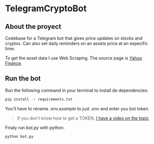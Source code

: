 # TelegramCryptoBot

## About the proyect

Codebase for a Telegram bot that gives price updates on stocks and cryptos. Can also set daily reminders on an assets price at an especific time.

To get the asset data I use Web Scraping. The source page is [Yahoo Finance](https://finance.yahoo.com/).

## Run the bot

Run the following command in your terminal to install de dependencies:

```bash
pip install -r requirements.txt
```

You'll have to rename _.env.example_ to just _.env_ and enter you bot token.

> If you don't know how to get a TOKEN, [I have a video on the topic](https://youtu.be/h1QGky22b-k)

Finaly run _bot.py_ with python.

```bash
python bot.py
```
